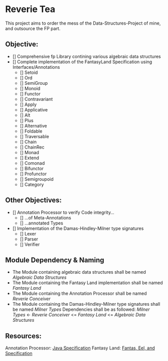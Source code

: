 # Reverie Tea

This project aims to order the mess of the Data-Structures-Project of mine, and outsource the FP part.

## Objective:
- [] Comprehensive fp Library contining various algebraic data structures
- [] Complete implementation of the FantasyLand Specification using Interfaces/Annotations
  - [] Setoid
  - [] Ord
  - [] SemiGroup
  - [] Monoid
  - [] Functor
  - [] Contravariant
  - [] Apply
  - [] Applicative
  - [] Alt
  - [] Plus
  - [] Alternative
  - [] Foldable
  - [] Traversable
  - [] Chain
  - [] ChainRec
  - [] Monad
  - [] Extend
  - [] Comonad
  - [] Bifunctor
  - [] Profunctor
  - [] Semigroupoid
  - [] Category

## Other Objectives:
- [] Annotation Processor to verify Code integrity…
  - [] …of Meta-Annotations
  - [] …annotated Types
- [] Implementation of the Damas-Hindley-Milner type signatures
  - [] Lexer
  - [] Parser
  - [] Verifier

## Module Dependency & Naming
- The Module containing algebraic data structures shall be named _Algebraic Data Structures_
- The Module containing the Fantasy Land implementation shall be named _Fantasy Land_
- The Module containing the Annotation Processor shall be named _Reverie Conceiver_
- The Module containing the Damas-Hindley-Milner type signatures shall be named _Milner Types_
Dependencies shall be as followed:
_Milner Types_ <- _Reverie Conceiver_ <= _Fantasy Land_ <= _Algebraic Data Structures_

## Resources:
  Annotation Processor: [Java Specification](https://docs.oracle.com/en/java/javase/15/docs/api/java.compiler/javax/lang/model/type/package-summary.html)
  Fantasy Land: [Fantas, Eel, and Specification](http://www.tomharding.me/fantasy-land/ "by Tom Harding")
